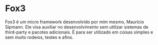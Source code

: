 # Fox3

Fox3 é um micro framework desenvolvido por mim mesmo, Maurício Sipmann. Ele visa
auxiliar no desenvolvimento sem utilizar sistemas de third-party e pacotes adicionais.
É para ser utilizado em coisas simples e sem muito rodeios, testes e afins.

